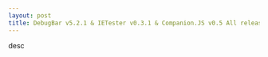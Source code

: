 ```yaml
---
layout: post
title: DebugBar v5.2.1 & IETester v0.3.1 & Companion.JS v0.5 All released 
---
```

desc